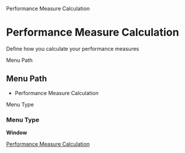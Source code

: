
Performance Measure Calculation
# Performance Measure Calculation


Define how you calculate your performance measures

Menu Path
## Menu Path



- Performance Measure Calculation

Menu Type
### Menu Type

**Window**


[Performance Measure Calculation](../../functional-guide/window/window-performance-measure-calculation.md)